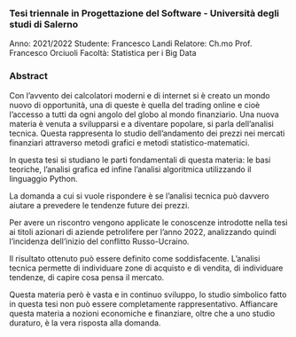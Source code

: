 ### Tesi triennale in Progettazione del Software - Università degli studi di Salerno

Anno: 2021/2022
Studente: Francesco Landi
Relatore: Ch.mo Prof. Francesco Orciuoli
Facoltà: Statistica per i Big Data

### Abstract

Con l’avvento dei calcolatori moderni e di internet si è creato un mondo nuovo di opportunità, una di queste è quella del trading online e cioè l’accesso a tutti da ogni angolo del globo al mondo finanziario.
Una nuova materia è venuta a svilupparsi e a diventare popolare, si parla dell’analisi tecnica.
Questa rappresenta lo studio dell’andamento dei prezzi nei mercati finanziari attraverso metodi grafici e metodi statistico-matematici.

In questa tesi si studiano le parti fondamentali di questa materia: le basi teoriche, l’analisi grafica ed infine l’analisi algoritmica utilizzando il linguaggio Python.

La domanda a cui si vuole rispondere è se l’analisi tecnica può davvero aiutare a prevedere le tendenze future dei prezzi.

Per avere un riscontro vengono applicate le conoscenze introdotte nella tesi ai titoli azionari di aziende petrolifere per l’anno 2022, analizzando quindi l’incidenza dell’inizio del conflitto Russo-Ucraino.

Il risultato ottenuto può essere definito come soddisfacente. L’analisi tecnica permette di individuare zone di acquisto e di vendita, di individuare tendenze, di capire cosa pensa il mercato.

Questa materia però è vasta e in continuo sviluppo, lo studio simbolico fatto in questa tesi non può essere completamente rappresentativo.
Affiancare questa materia a nozioni economiche e finanziare, oltre che a uno studio duraturo, è la vera risposta alla domanda.
